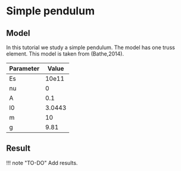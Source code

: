 # Simple pendulum

## Model

In this tutorial we study a simple pendulum. The model
has one truss element. This model is taken from (Bathe,2014).

|Parameter | Value|
|-------|----|
|Es | 10e11 |
| nu | 0 |
| A   | 0.1 |
| l0  | 3.0443 |
| m   | 10     |
| g   | 9.81   |

## Result

!!! note "TO-DO"
    Add results.
